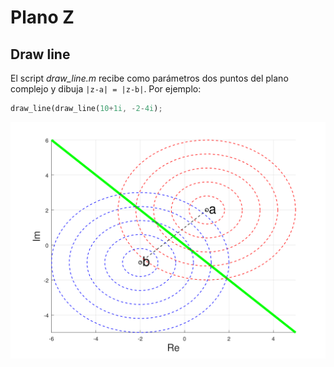 # Plano Z

## Draw line

El script *draw_line.m* recibe como parámetros dos puntos del plano complejo y dibuja ```|z-a| = |z-b|```.
Por ejemplo:

```octave
draw_line(draw_line(10+1i, -2-4i);
```

![alt text](https://github.com/1nv1/ASS-Software/blob/master/tools/z/img/draw_line.svg)
